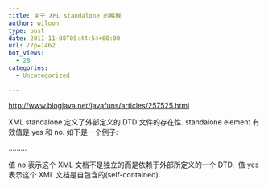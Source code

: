 ```yaml
---
title: 关于 XML standalone 的解释
author: wiloon
type: post
date: 2011-11-08T05:44:54+00:00
url: /?p=1462
bot_views:
  - 28
categories:
  - Uncategorized

---
```


  <a href="http://www.blogjava.net/javafuns/articles/257525.html">http://www.blogjava.net/javafuns/articles/257525.html</a>


XML standalone 定义了外部定义的 DTD 文件的存在性. standalone element 有效值是 yes 和 no. 如下是一个例子:


  <?xml version="1.0" encoding="UTF-8" standalone="no"?>
 <!DOCTYPE s1 PUBLIC "http://www.ibm.com/example.dtd" "example.dtd">
 <s1>.........</s1>


值 no 表示这个 XML 文档不是独立的而是依赖于外部所定义的一个 DTD.  值 yes 表示这个 XML 文档是自包含的(self-contained).